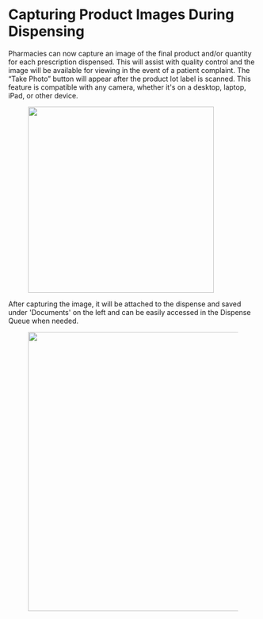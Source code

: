 # Capturing Product Images During Dispensing

Pharmacies can now capture an image of the final product and/or quantity for each prescription dispensed. This will assist with quality control and the image will be available for viewing in the event of a patient complaint. The “Take Photo” button will appear after the product lot label is scanned. This feature is compatible with any camera, whether it's on a desktop, laptop, iPad, or other device.

<figure><img src="https://lh7-rt.googleusercontent.com/docsz/AD_4nXd6PQ27ez9xNPyrmdTUVVY470kspENk-ZXILWOAl8fCMdEWsLY_v0Qhsrmc2aXO6PZNG_sJfBz_dDz7MMvQqQrlSLa1NgBNvFhAnjWgnIquCptL03NXkDG14HEjtkPLp129yvfEeYRAnZq1Jp0QS0S6aTEQ?key=Clo9Y0mgwpit5L1Dt6j27A" alt="" width="375"><figcaption></figcaption></figure>

After capturing the image, it will be attached to the dispense and saved under 'Documents' on the left and can be easily accessed in the Dispense Queue when needed.

<figure><img src="https://lh7-rt.googleusercontent.com/docsz/AD_4nXdV5tU-T4PyaknIyWsGpF3XLvGu5LFmt-iooYf2P-B3ETa3pQYPZIwGAR5OLX4UglG7rM5hdMcqLHt2TQpsbJBij8JHwjIwbL5b-eI-GAnanuAvkjaP_0sDayT4SoRialRO5owpoRyEmrYoQ37MoIr6Pp4z?key=Clo9Y0mgwpit5L1Dt6j27A" alt="" width="563"><figcaption></figcaption></figure>
